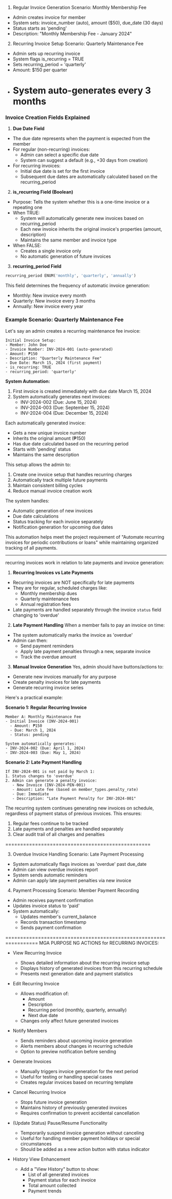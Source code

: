 1. Regular Invoice Generation
   Scenario: Monthly Membership Fee

- Admin creates invoice for member
- System sets: invoice_number (auto), amount ($50), due_date (30 days)
- Status starts as 'pending'
- Description: "Monthly Membership Fee - January 2024"

2. Recurring Invoice Setup
   Scenario: Quarterly Maintenance Fee

- Admin sets up recurring invoice
- System flags is_recurring = TRUE
- Sets recurring_period = 'quarterly'
- Amount: $150 per quarter
- # System auto-generates every 3 months

### Invoice Creation Fields Explained

1. **Due Date Field**

- The due date represents when the payment is expected from the member
- For regular (non-recurring) invoices:
  - Admin can select a specific due date
  - System can suggest a default (e.g., +30 days from creation)
- For recurring invoices:
  - Initial due date is set for the first invoice
  - Subsequent due dates are automatically calculated based on the recurring_period

2. **is_recurring Field (Boolean)**

- Purpose: Tells the system whether this is a one-time invoice or a repeating one
- When TRUE:
  - System will automatically generate new invoices based on recurring_period
  - Each new invoice inherits the original invoice's properties (amount, description)
  - Maintains the same member and invoice type
- When FALSE:
  - Creates a single invoice only
  - No automatic generation of future invoices

3. **recurring_period Field**

```sql
recurring_period ENUM('monthly', 'quarterly', 'annually')
```

This field determines the frequency of automatic invoice generation:

- Monthly: New invoice every month
- Quarterly: New invoice every 3 months
- Annually: New invoice every year

### Example Scenario: Quarterly Maintenance Fee

Let's say an admin creates a recurring maintenance fee invoice:

```
Initial Invoice Setup:
- Member: John Doe
- Invoice Number: INV-2024-001 (auto-generated)
- Amount: ₱150
- Description: "Quarterly Maintenance Fee"
- Due Date: March 15, 2024 (first payment)
- is_recurring: TRUE
- recurring_period: 'quarterly'
```

**System Automation:**

1. First invoice is created immediately with due date March 15, 2024
2. System automatically generates next invoices:
   - INV-2024-002 (Due: June 15, 2024)
   - INV-2024-003 (Due: September 15, 2024)
   - INV-2024-004 (Due: December 15, 2024)

Each automatically generated invoice:

- Gets a new unique invoice number
- Inherits the original amount (₱150)
- Has due date calculated based on the recurring period
- Starts with 'pending' status
- Maintains the same description

This setup allows the admin to:

1. Create one invoice setup that handles recurring charges
2. Automatically track multiple future payments
3. Maintain consistent billing cycles
4. Reduce manual invoice creation work

The system handles:

- Automatic generation of new invoices
- Due date calculations
- Status tracking for each invoice separately
- Notification generation for upcoming due dates

This automation helps meet the project requirement of "Automate recurring invoices for periodic contributions or loans" while maintaining organized tracking of all payments.

---

recurring invoices work in relation to late payments and invoice generation:

1. **Recurring Invoices vs Late Payments**

- Recurring invoices are NOT specifically for late payments
- They are for regular, scheduled charges like:
  - Monthly membership dues
  - Quarterly maintenance fees
  - Annual registration fees
- Late payments are handled separately through the invoice `status` field changing to 'overdue'

2. **Late Payment Handling**
   When a member fails to pay an invoice on time:

- The system automatically marks the invoice as 'overdue'
- Admin can then:
  - Send payment reminders
  - Apply late payment penalties through a new, separate invoice
  - Track the overdue amount

3. **Manual Invoice Generation**
   Yes, admin should have buttons/actions to:

- Generate new invoices manually for any purpose
- Create penalty invoices for late payments
- Generate recurring invoice series

Here's a practical example:

**Scenario 1: Regular Recurring Invoice**

```
Member A: Monthly Maintenance Fee
- Initial Invoice (INV-2024-001)
  - Amount: ₱150
  - Due: March 1, 2024
  - Status: pending

System automatically generates:
- INV-2024-002 (Due: April 1, 2024)
- INV-2024-003 (Due: May 1, 2024)
```

**Scenario 2: Late Payment Handling**

```
If INV-2024-001 is not paid by March 1:
1. Status changes to 'overdue'
2. Admin can generate a penalty invoice:
   - New Invoice (INV-2024-PEN-001)
   - Amount: Late fee (based on member_types.penalty_rate)
   - Due: Immediate
   - Description: "Late Payment Penalty for INV-2024-001"
```

The recurring system continues generating new invoices on schedule, regardless of payment status of previous invoices. This ensures:

1. Regular fees continue to be tracked
2. Late payments and penalties are handled separately
3. Clear audit trail of all charges and penalties

=================================================

3. Overdue Invoice Handling
   Scenario: Late Payment Processing

- System automatically flags invoices as 'overdue' past due_date
- Admin can view overdue invoices report
- System sends automatic reminders
- Admin can apply late payment penalties via new invoice

4. Payment Processing
   Scenario: Member Payment Recording

- Admin receives payment confirmation
- Updates invoice status to 'paid'
- System automatically:
  - Updates member's current_balance
  - Records transaction timestamp
  - Sends payment confirmation

=================================================================
MGA PURPOSE NG ACTIONS for RECURRING INVOICES:

- View Recurring Invoice

  - Shows detailed information about the recurring invoice setup
  - Displays history of generated invoices from this recurring schedule
  - Presents next generation date and payment statistics

- Edit Recurring Invoice

  - Allows modification of:
    - Amount
    - Description
    - Recurring period (monthly, quarterly, annually)
    - Next due date
  - Changes only affect future generated invoices

- Notify Members

  - Sends reminders about upcoming invoice generation
  - Alerts members about changes in recurring schedule
  - Option to preview notification before sending

- Generate Invoices

  - Manually triggers invoice generation for the next period
  - Useful for testing or handling special cases
  - Creates regular invoices based on recurring template

- Cancel Recurring Invoice

  - Stops future invoice generation
  - Maintains history of previously generated invoices
  - Requires confirmation to prevent accidental cancellation

- (Update Status) Pause/Resume Functionality

  - Temporarily suspend invoice generation without canceling
  - Useful for handling member payment holidays or special circumstances
  - Should be added as a new action button with status indicator

- History View Enhancement
  - Add a "View History" button to show:
    - List of all generated invoices
    - Payment status for each invoice
    - Total amount collected
    - Payment trends
